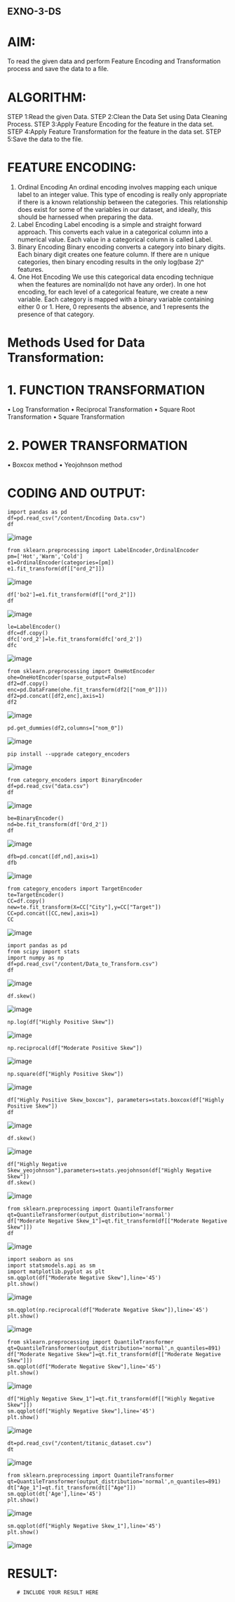 ## EXNO-3-DS

# AIM:
To read the given data and perform Feature Encoding and Transformation process and save the data to a file.

# ALGORITHM:
STEP 1:Read the given Data.
STEP 2:Clean the Data Set using Data Cleaning Process.
STEP 3:Apply Feature Encoding for the feature in the data set.
STEP 4:Apply Feature Transformation for the feature in the data set.
STEP 5:Save the data to the file.

# FEATURE ENCODING:
1. Ordinal Encoding
An ordinal encoding involves mapping each unique label to an integer value. This type of encoding is really only appropriate if there is a known relationship between the categories. This relationship does exist for some of the variables in our dataset, and ideally, this should be harnessed when preparing the data.
2. Label Encoding
Label encoding is a simple and straight forward approach. This converts each value in a categorical column into a numerical value. Each value in a categorical column is called Label.
3. Binary Encoding
Binary encoding converts a category into binary digits. Each binary digit creates one feature column. If there are n unique categories, then binary encoding results in the only log(base 2)ⁿ features.
4. One Hot Encoding
We use this categorical data encoding technique when the features are nominal(do not have any order). In one hot encoding, for each level of a categorical feature, we create a new variable. Each category is mapped with a binary variable containing either 0 or 1. Here, 0 represents the absence, and 1 represents the presence of that category.

# Methods Used for Data Transformation:
  # 1. FUNCTION TRANSFORMATION
• Log Transformation
• Reciprocal Transformation
• Square Root Transformation
• Square Transformation
  # 2. POWER TRANSFORMATION
• Boxcox method
• Yeojohnson method

# CODING AND OUTPUT:
~~~
import pandas as pd
df=pd.read_csv("/content/Encoding Data.csv")
df
~~~
![image](https://github.com/user-attachments/assets/6e7483c7-c80d-4577-9533-a10fcc424ba6)

~~~
from sklearn.preprocessing import LabelEncoder,OrdinalEncoder
pm=['Hot','Warm','Cold']
e1=OrdinalEncoder(categories=[pm])
e1.fit_transform(df[["ord_2"]])

~~~
![image](https://github.com/user-attachments/assets/76b695c7-73d7-4a05-bdaf-1867a88faba2)

~~~
df['bo2']=e1.fit_transform(df[["ord_2"]])
df
~~~
![image](https://github.com/user-attachments/assets/89e0f6c5-d428-4124-b5ac-f9555e3bbdaf)

~~~
le=LabelEncoder()
dfc=df.copy()
dfc['ord_2']=le.fit_transform(dfc['ord_2'])
dfc
~~~

![image](https://github.com/user-attachments/assets/b65c6650-21f8-4bc7-bb05-4b713240d66d)

~~~
from sklearn.preprocessing import OneHotEncoder
ohe=OneHotEncoder(sparse_output=False)
df2=df.copy()
enc=pd.DataFrame(ohe.fit_transform(df2[["nom_0"]]))
df2=pd.concat([df2,enc],axis=1)
df2
~~~

![image](https://github.com/user-attachments/assets/5696cae0-49c4-4f88-abef-66c4712b7e44)

~~~
pd.get_dummies(df2,columns=["nom_0"])
~~~

![image](https://github.com/user-attachments/assets/cbf34f7c-f7af-4eae-8892-b8a00510ba47)

~~~
pip install --upgrade category_encoders
~~~

![image](https://github.com/user-attachments/assets/d2697434-d676-4a23-a29a-a4e68093e0db)

~~~
from category_encoders import BinaryEncoder
df=pd.read_csv("data.csv")
df
~~~

![image](https://github.com/user-attachments/assets/f0d63853-de49-4684-bdc3-054318c8584a)

~~~
be=BinaryEncoder()
nd=be.fit_transform(df['Ord_2'])
df
~~~

![image](https://github.com/user-attachments/assets/fcd8f683-e2a1-42fd-8643-be25a1cb9eef)

~~~
dfb=pd.concat([df,nd],axis=1)
dfb
~~~

![image](https://github.com/user-attachments/assets/767dee95-e799-4d5f-b28d-42e3bf5fdad2)

~~~
from category_encoders import TargetEncoder
te=TargetEncoder()
CC=df.copy()
new=te.fit_transform(X=CC["City"],y=CC["Target"])
CC=pd.concat([CC,new],axis=1)
CC
~~~

![image](https://github.com/user-attachments/assets/d6eadc18-2161-490b-853d-2953769c427f)

~~~
import pandas as pd
from scipy import stats
import numpy as np
df=pd.read_csv("/content/Data_to_Transform.csv")
df
~~~

![image](https://github.com/user-attachments/assets/d3589260-b23d-497d-828a-0211c184986b)

~~~
df.skew()
~~~

![image](https://github.com/user-attachments/assets/e88af397-4b99-4d66-93b2-125f6709b3b2)

~~~
np.log(df["Highly Positive Skew"])
~~~
![image](https://github.com/user-attachments/assets/8831fee3-a581-4b65-abc6-03e52131948c)

~~~
np.reciprocal(df["Moderate Positive Skew"])
~~~

![image](https://github.com/user-attachments/assets/7a86718f-50d4-44d0-bd8d-8e3e423489d8)

~~~
np.square(df["Highly Positive Skew"])
~~~

![image](https://github.com/user-attachments/assets/3596132e-6b17-499c-a705-b4232e9a336e)

~~~
df["Highly Positive Skew_boxcox"], parameters=stats.boxcox(df["Highly Positive Skew"])
df
~~~

![image](https://github.com/user-attachments/assets/4474fbc6-45ae-4113-b268-52c9fcf03f68)

~~~
df.skew()
~~~

![image](https://github.com/user-attachments/assets/7b2a1a6a-9aaf-40b9-8341-b7d9ab9332cb)

~~~
df["Highly Negative Skew_yeojohnson"],parameters=stats.yeojohnson(df["Highly Negative Skew"])
df.skew()
~~~

![image](https://github.com/user-attachments/assets/c2de5ad1-b8b5-4ec0-a6db-7f9fc096425f)

~~~
from sklearn.preprocessing import QuantileTransformer
qt=QuantileTransformer(output_distribution='normal')
df["Moderate Negative Skew_1"]=qt.fit_transform(df[["Moderate Negative Skew"]])
df
~~~

![image](https://github.com/user-attachments/assets/f85f47d6-9b82-44ad-ac25-ac78a7e0c62f)

~~~
import seaborn as sns
import statsmodels.api as sm
import matplotlib.pyplot as plt
sm.qqplot(df["Moderate Negative Skew"],line='45')
plt.show()
~~~

![image](https://github.com/user-attachments/assets/20a65696-779b-4dc0-a144-9fb4779d1d24)

~~~
sm.qqplot(np.reciprocal(df["Moderate Negative Skew"]),line='45')
plt.show()
~~~


![image](https://github.com/user-attachments/assets/d6e51929-71cb-47e8-b11a-0024d60cee00)

~~~
from sklearn.preprocessing import QuantileTransformer
qt=QuantileTransformer(output_distribution='normal',n_quantiles=891)
df["Moderate Negative Skew"]=qt.fit_transform(df[["Moderate Negative Skew"]])
sm.qqplot(df["Moderate Negative Skew"],line='45')
plt.show()
~~~


![image](https://github.com/user-attachments/assets/fddd10e0-3747-4916-b61b-c91df90d02f6)

~~~
df["Highly Negative Skew_1"]=qt.fit_transform(df[["Highly Negative Skew"]])
sm.qqplot(df["Highly Negative Skew"],line='45')
plt.show()
~~~


![image](https://github.com/user-attachments/assets/27de13f2-75a6-4b09-9252-2a484963df80)

~~~
dt=pd.read_csv("/content/titanic_dataset.csv")
dt
~~~


![image](https://github.com/user-attachments/assets/e2a1fe5d-6e08-41a6-b69c-781485f2579d)

~~~
from sklearn.preprocessing import QuantileTransformer
qt=QuantileTransformer(output_distribution='normal',n_quantiles=891)
dt["Age_1"]=qt.fit_transform(dt[["Age"]])
sm.qqplot(dt['Age'],line='45') 
plt.show()
~~~


![image](https://github.com/user-attachments/assets/ef45f6eb-a9c2-46a9-a28b-d3d50589dbf4)

~~~
sm.qqplot(df["Highly Negative Skew_1"],line='45')
plt.show()
~~~


![image](https://github.com/user-attachments/assets/1ea75130-d47c-42f1-80e6-7e8813a4435c)




# RESULT:
       # INCLUDE YOUR RESULT HERE

       
